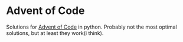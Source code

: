 # Advent of Code

Solutions for [Advent of Code](https://adventofcode.com/) in python.
Probably not the most optimal solutions, but at least they work(i think).
